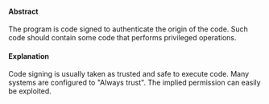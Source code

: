 #### Abstract
The program is code signed to authenticate the origin of the code. Such code should contain some code that performs privileged operations.

#### Explanation
Code signing is usually taken as trusted and safe to execute code. Many systems are configured to \"Always trust\". The implied permission can easily be exploited.

